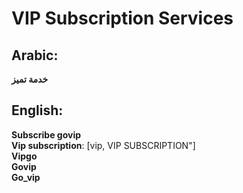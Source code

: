 # **VIP Subscription Services**

## **Arabic**:
**خدمة تميز**  


## **English**:

**Subscribe govip**  
**Vip subscription**: [vip, VIP SUBSCRIPTION"]  
**Vipgo**  
**Govip**  
**Go_vip**  
